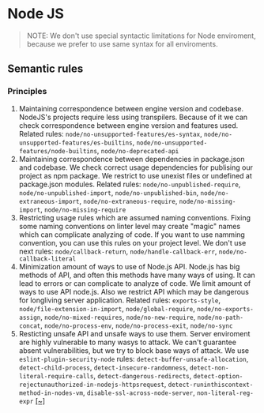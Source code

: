 # Node JS

> NOTE: We don't use special syntactic limitations for Node enviroment, because we prefer to use same syntax for all enviroments.
## Semantic rules
### Principles

1. Maintaining correspondence between engine version and codebase. NodeJS's projects require less using transpilers. Because of it we can check correspondence between engine version and features used. Related rules: `node/no-unsupported-features/es-syntax`, `node/no-unsupported-features/es-builtins`, `node/no-unsupported-features/node-builtins`, `node/no-deprecated-api`
2. Maintaining correspondence between dependencies in package.json and codebase. We check correct usage dependencies for publising our project as npm package. We restrict to use unexist files or undefined at package.json modules. Related rules: `node/no-unpublished-require`, `node/no-unpublished-import`, `node/no-unpublished-bin`, `node/no-extraneous-import`, `node/no-extraneous-require`, `node/no-missing-import`, `node/no-missing-require`
3. Restricting usage rules which are assumed naming conventions. Fixing some naming conventions on linter level may create "magic" names which can complicate analyzing of code. If you want to use namming convention, you can use this rules on your project level. We don't use next rules: `node/callback-return`, `node/handle-callback-err`, `node/no-callback-literal`
4. Minimization amount of ways to use of Node.js API. Node.js has big methods of API, and often this methods have many ways of using. It can lead to errors or can complicate to analyze of code. We limit amount of ways to use API node.js. Also we restrict API which may be dangerous for longliving server application. Related rules: `exports-style`, `node/file-extension-in-import`, `node/global-require`, `node/no-exports-assign`, `node/no-mixed-requires`, `node/no-new-require`, `node/no-path-concat`, `node/no-process-env`, `node/no-process-exit`, `node/no-sync`
5. Resticting unsafe API and unsafe ways to use them. Server enviroment are highly vulnerable to many wasys to attack. We can't guarantee absent vulnerabilities, but we try to block base ways of attack. We use `eslint-plugin-security-node` rules: `detect-buffer-unsafe-allocation`, `detect-child-process`, `detect-insecure-randomness`, `detect-non-literal-require-calls`, `detect-dangerous-redirects`, `detect-option-rejectunauthorized-in-nodejs-httpsrequest`, `detect-runinthiscontext-method-in-nodes-vm`, `disable-ssl-across-node-server`, `non-literal-reg-expr`
[[~]](https://github.com/CSSSR/csssr-base-lint/blob/master/eslintrc/node.js#L2-L12)

